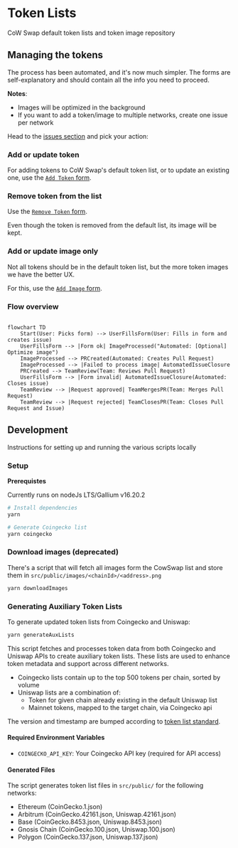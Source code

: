 # Token Lists

CoW Swap default token lists and token image repository

## Managing the tokens

The process has been automated, and it's now much simpler.
The forms are self-explanatory and should contain all the info you need to proceed.

**Notes**:

- Images will be optimized in the background
- If you want to add a token/image to multiple networks, create one issue per network

Head to the [issues section](https://github.com/cowprotocol/token-lists/issues/new/choose) and pick your action:

### Add or update token

For adding tokens to CoW Swap's default token list, or to update an existing one, use the [`Add Token` form](https://github.com/cowprotocol/token-lists/issues/new?assignees=&labels=addToken&projects=&template=1-addTokenForm.yml&title=%5BAddToken%5D+%60SYMBOL%60+on+%60NETWORK%60).

### Remove token from the list

Use the [`Remove Token` form](https://github.com/cowprotocol/token-lists/issues/new?assignees=&labels=removeToken&projects=&template=3-removeTokenForm.yml&title=%5BRemoveToken%5D+%60SYMBOL%60+on+%60NETWORK%60).

Even though the token is removed from the default list, its image will be kept.

### Add or update image only

Not all tokens should be in the default token list, but the more token images we have the better UX.

For this, use the [`Add Image` form](https://github.com/cowprotocol/token-lists/issues/new?assignees=&labels=addImage&projects=&template=2-addImageForm.yml&title=%5BAddImage%5D+%60SYMBOL%60+on+%60NETWORK%60).

### Flow overview

```mermaid

flowchart TD
    Start(User: Picks form) --> UserFillsForm(User: Fills in form and creates issue)
    UserFillsForm --> |Form ok| ImageProcessed("Automated: [Optional] Optimize image")
    ImageProcessed --> PRCreated(Automated: Creates Pull Request)
    ImageProcessed --> |Failed to process image| AutomatedIssueClosure
    PRCreated --> TeamReview(Team: Reviews Pull Request)
    UserFillsForm --> |Form invalid| AutomatedIssueClosure(Automated: Closes issue)
    TeamReview --> |Request approved| TeamMergesPR(Team: Merges Pull Request)
    TeamReview --> |Request rejected| TeamClosesPR(Team: Closes Pull Request and Issue)

```

## Development

Instructions for setting up and running the various scripts locally

### Setup

**Prerequistes**

Currently runs on nodeJs LTS/Gallium v16.20.2


```bash
# Install dependencies
yarn

# Generate Coingecko list
yarn coingecko
```

### Download images (deprecated)

There's a script that will fetch all images form the CowSwap list and store them in `src/public/images/<chainId>/<address>.png`

```bash
yarn downloadImages
```

### Generating Auxiliary Token Lists

To generate updated token lists from Coingecko and Uniswap:

```bash
yarn generateAuxLists
```

This script fetches and processes token data from both Coingecko and Uniswap APIs to create auxiliary token lists. These lists are used to enhance token metadata and support across different networks.

- Coingecko lists contain up to the top 500 tokens per chain, sorted by volume
- Uniswap lists are a combination of:
  - Token for given chain already existing in the default Uniswap list
  - Mainnet tokens, mapped to the target chain, via Coingecko api

The version and timestamp are bumped according to [token list standard](https://github.com/Uniswap/token-lists?tab=readme-ov-file#semantic-versioning).

#### Required Environment Variables

- `COINGECKO_API_KEY`: Your Coingecko API key (required for API access)

#### Generated Files

The script generates token list files in `src/public/` for the following networks:

- Ethereum (CoinGecko.1.json)
- Arbitrum (CoinGecko.42161.json, Uniswap.42161.json)
- Base (CoinGecko.8453.json, Uniswap.8453.json)
- Gnosis Chain (CoinGecko.100.json, Uniswap.100.json)
- Polygon (CoinGecko.137.json, Uniswap.137.json)

